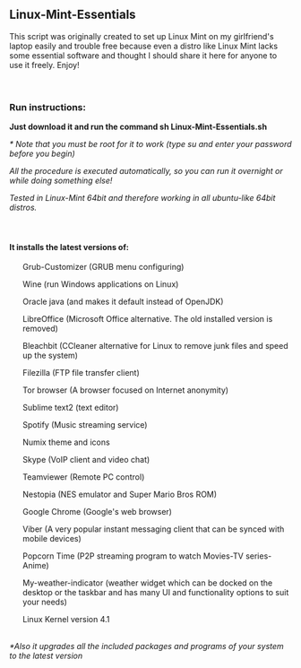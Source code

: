 <div id="readme" class="blob instapaper_body">
    <article class="markdown-body entry-content" itemprop="mainContentOfPage"><h1>
<a id="user-content-linux-mint-essentials" class="anchor" href="#linux-mint-essentials" aria-hidden="true"><span class="octicon octicon-link"></span></a>Linux-Mint-Essentials</h1>

<p>This script was originally created to set up Linux Mint on my girlfriend's laptop easily and trouble free because even a distro like Linux Mint lacks some essential software and thought I should share it here for anyone to use it freely. Enjoy!
<br><br><br></p>

<h3>
<a id="user-content-run-instructions" class="anchor" href="#run-instructions" aria-hidden="true"><span class="octicon octicon-link"></span></a>Run instructions:</h3>

<p><strong>Just download it and run the command sh Linux-Mint-Essentials.sh</strong></p>

<p><em>* Note that you must be root for it to work (type su and enter your password before you begin)</em></p>
<p><em>All the procedure is executed automatically, so you can run it overnight or while doing something else! </em></p>

<p><em>Tested in Linux-Mint 64bit and therefore working in all ubuntu-like 64bit distros.</em>
<br><br><br></p>

<h4>
<a id="user-content-it-installs-the-latest-versions-of" class="anchor" href="#it-installs-the-latest-versions-of" aria-hidden="true"><span class="octicon octicon-link"></span></a>It installs the latest versions of:</h4>

<ul class="task-list">
<li><p>Grub-Customizer (GRUB menu configuring)</p></li>
<li><p>Wine (run Windows applications on Linux)</p></li>
<li><p>Oracle java (and makes it default instead of OpenJDK)</p></li>
<li><p>LibreOffice (Microsoft Office alternative. The old installed version is removed)</p></li>
<li><p>Bleachbit (CCleaner alternative for Linux to remove junk files and speed up the system)</p></li>
<li><p>Filezilla (FTP file transfer client)</p></li>
<li><p>Tor browser (A browser focused on Internet anonymity)</p></li>
<li><p>Sublime text2 (text editor)</p></li>
<li><p>Spotify (Music streaming service)</p></li>
<li><p>Numix theme and icons</p></li>
<li><p>Skype (VoIP client and video chat)</p></li>
<li><p>Teamviewer (Remote PC control)</p></li>
<li><p>Nestopia (NES emulator and Super Mario Bros ROM)</p></li>
<li><p>Google Chrome (Google's web browser)</p></li>
<li><p>Viber (A very popular instant messaging client that can be synced with mobile devices)</p></li>
<li><p>Popcorn Time (P2P streaming program to watch Movies-TV series-Anime)</p></li>
<li><p>My-weather-indicator (weather widget which can be docked on the desktop or the taskbar and has many UI and functionality options to suit your needs)</p></li>
<li><p>Linux Kernel version 4.1
<br><br></p></li>
</ul>
<p><em>*Also it upgrades all the included packages and programs of your system to the latest version</em></p>
